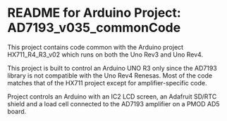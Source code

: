 # README for Arduino Project: AD7193_v035_commonCode

This project contains code common with the Arduino project HX711_R4_R3_v02 which runs on both the Uno Rev3 and Uno Rev4.

This project is built to control an Arduino UNO R3 only since the AD7193 library is not compatible with the Uno Rev4 Renesas. Most of the code matches that of the HX711 project except for amplifier-specific code.

Project controls an Arduino with an IC2 LCD screen, an Adafruit SD/RTC shield and a load cell connected to the AD7193 amplifier on a PMOD AD5 board.